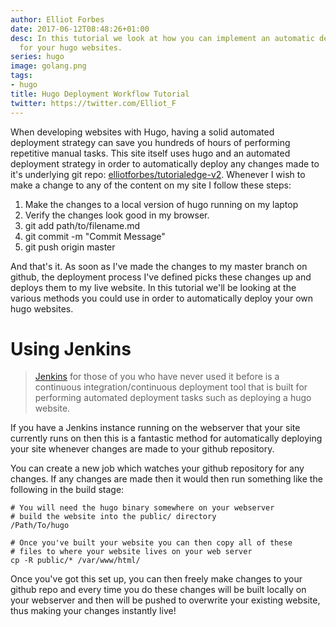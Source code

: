 ```yaml
---
author: Elliot Forbes
date: 2017-06-12T08:48:26+01:00
desc: In this tutorial we look at how you can implement an automatic deployment strategy
  for your hugo websites.
series: hugo
image: golang.png
tags:
- hugo
title: Hugo Deployment Workflow Tutorial
twitter: https://twitter.com/Elliot_F
---
```


When developing websites with Hugo, having a solid automated deployment strategy can save you hundreds of hours of performing repetitive manual tasks. This site itself uses hugo and an automated deployment strategy in order to automatically deploy any changes made to it's underlying git repo: [elliotforbes/tutorialedge-v2](https://github.com/elliotforbes/tutorialedge-v2). Whenever I wish to make a change to any of the content on my site I follow these steps:

1. Make the changes to a local version of hugo running on my laptop
2. Verify the changes look good in my browser.
3. git add path/to/filename.md
4. git commit -m "Commit Message"
5. git push origin master

And that's it. As soon as I've made the changes to my master branch on github, the deployment process I've defined picks these changes up and deploys them to my live website. In this tutorial we'll be looking at the various methods you could use in order to automatically deploy your own hugo websites.

# Using Jenkins

> [Jenkins](https://jenkins.io/) for those of you who have never used it before is a continuous integration/continuous deployment tool that is built for performing automated deployment tasks such as deploying a hugo website. 

If you have a Jenkins instance running on the webserver that your site currently runs on then this is a fantastic method for automatically deploying your site whenever changes are made to your github repository.

You can create a new job which watches your github repository for any changes. If any changes are made then it would then run something like the following in the build stage:

```shell
# You will need the hugo binary somewhere on your webserver
# build the website into the public/ directory
/Path/To/hugo

# Once you've built your website you can then copy all of these
# files to where your website lives on your web server
cp -R public/* /var/www/html/
```

Once you've got this set up, you can then freely make changes to your github repo and every time you do these changes will be built locally on your webserver and then will be pushed to overwrite your existing website, thus making your changes instantly live!
